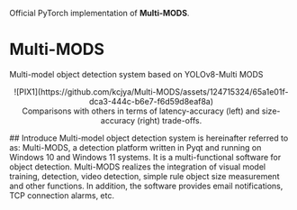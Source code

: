 Official PyTorch implementation of **Multi-MODS**.
# Multi-MODS
Multi-model object detection system based on YOLOv8-Multi MODS
<p align="center">
![PIX1](https://github.com/kcjya/Multi-MODS/assets/124715324/65a1e01f-dca3-444c-b6e7-f6d59d8eaf8a) <br>
  Comparisons with others in terms of latency-accuracy (left) and size-accuracy (right) trade-offs.
</p>
## Introduce
Multi-model object detection system is hereinafter referred to as: Multi-MODS, a detection platform written in Pyqt and running on Windows 10 and Windows 11 systems. It is a multi-functional software for object detection. Multi-MODS realizes the integration of visual model training, detection, video detection, simple rule object size measurement and other functions. In addition, the software provides email notifications, TCP connection alarms, etc.
